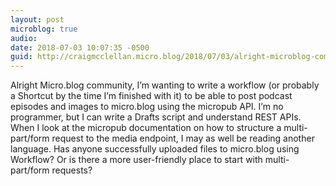 ```yaml
---
layout: post
microblog: true
audio: 
date: 2018-07-03 10:07:35 -0500
guid: http://craigmcclellan.micro.blog/2018/07/03/alright-microblog-community.html
---
```

Alright Micro.blog community, I’m wanting to write a workflow (or probably a Shortcut by the time I’m finished with it) to be able to post podcast episodes and images to micro.blog using the micropub API. I’m no programmer, but I can write a Drafts script and understand REST APIs. When I look at the micropub documentation on how to structure a multi-part/form request to the media endpoint, I may as well be reading another language. Has anyone successfully uploaded files to micro.blog using Workflow? Or is there a more user-friendly place to start with multi-part/form requests?
